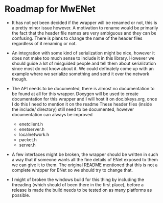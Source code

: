 Roadmap for MwENet
==================
- It has not yet been decided if the wrapper will be renamed or not, this is a pretty minor issue however. A motivation to rename would be primarily the fact that the header file names are very ambiguous and they can be confusing. There is plans to change the name of the header files regardless of it renaming or not.

- An integration with some kind of serialization might be nice, however it does not make too much sense to include it in this library. However we should guide a lot of misguided people and tell them about serialization since most do not know about it. We could definately come up with an example where we serialize something and send it over the network though.

- The API needs to be documented, there is almost no documentation to be found at all for this wrapper. Doxygen will be used to create documentation for this wrapper and I will host it on doc.bkeys.org, once I do this I need to mention it on the readme
  These header files (inside the include/ directory) still need to be documented, however documentation can always be improved
  - enetclient.h
  - enetserver.h
  - localnetwork.h
  - packet.h
  - server.h

- A few interfaces might be broken, the wrapper should be written in such a way that if someone wants all the fine details of ENet exposed to them we can give it to them. The original README mentioned that this is not a complete wrapper for ENet so we should try to change that.

- I might of broken the windows build for this thing by including the threading (which should of been there in the first place), before a release is made the build needs to be tested on as many platforms as possible.
